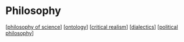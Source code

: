 # Philosophy

[[philosophy of science]]
[[ontology]]
[[critical realism]]
[[dialectics]]
[[political philosophy]]

[//begin]: # "Autogenerated link references for markdown compatibility"
[philosophy of science]: philosophy-of-science.md "Philosophy of Science"
[ontology]: ontology.md "Ontology"
[critical realism]: critical-realism.md "Critical Realism"
[dialectics]: dialectics.md "Dialectics"
[political philosophy]: political-philosophy.md "Political Philosophy"
[//end]: # "Autogenerated link references"